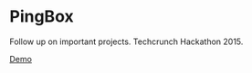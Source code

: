 # PingBox
Follow up on important projects. Techcrunch Hackathon 2015.

[Demo](http://techcrunch.com/video/pingbox/518803674/)